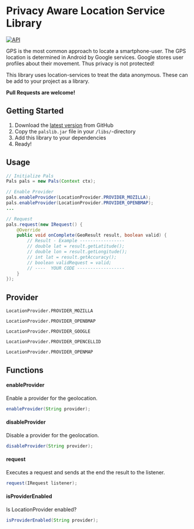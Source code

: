 # Privacy Aware Location Service Library
[![API](https://img.shields.io/badge/API-11%2B-green.svg)](https://github.com/bestog/pals-lib/tree/master)


GPS is the most common approach to locate a smartphone-user. The GPS location is determined in Android by Google services. Google stores user profiles about their movement. Thus privacy is not protected!

This library uses location-services to treat the data anonymous. These can be add to your project as a library.

__Pull Requests are welcome!__

## Getting Started
1. Download the [latest version](https://github.com/bestog/pals-lib/releases) from GitHub
2. Copy the `palslib.jar` file in your `/libs/`-directory
3. Add this library to your dependencies
4. Ready!

## Usage
```java
// Initialize Pals
Pals pals = new Pals(Context ctx);

// Enable Provider
pals.enableProvider(LocationProvider.PROVIDER_MOZILLA);
pals.enableProvider(LocationProvider.PROVIDER_OPENBMAP);
...

// Request
pals.request(new IRequest() {
    @Override
    public void onComplete(GeoResult result, boolean valid) {
    	// Result - Example -----------------
        // double lat = result.getLatitude();
        // double lon = result.getLongitude();
        // int lat = result.getAccuracy();
        // boolean validRequest = valid;
        // ----  YOUR CODE ------------------
    }
});
```

## Provider
`LocationProvider.PROVIDER_MOZILLA`

`LocationProvider.PROVIDER_OPENBMAP`

`LocationProvider.PROVIDER_GOOGLE`

`LocationProvider.PROVIDER_OPENCELLID`

`LocationProvider.PROVIDER_OPENMAP`

## Functions

#### enableProvider
Enable a provider for the geolocation.
```java
enableProvider(String provider);
```

#### disableProvider
Disable a provider for the geolocation.
```java
disableProvider(String provider);
```

#### request
Executes a request and sends at the end the result to the listener.
```java
request(IRequest listener);
```

#### isProviderEnabled
Is LocationProvider enabled?
```java
isProviderEnabled(String provider);
```
